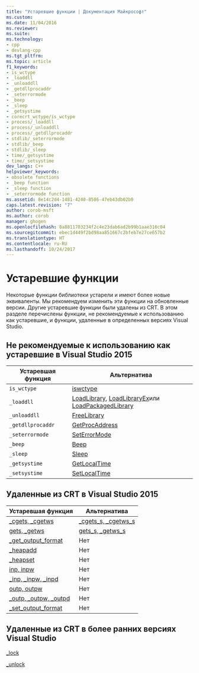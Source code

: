 ```yaml
---
title: "Устаревшие функции | Документация Майкрософт"
ms.custom: 
ms.date: 11/04/2016
ms.reviewer: 
ms.suite: 
ms.technology:
- cpp
- devlang-cpp
ms.tgt_pltfrm: 
ms.topic: article
f1_keywords:
- is_wctype
- _loaddll
- _unloaddll
- _getdllprocaddr
- _seterrormode
- _beep
- _sleep
- _getsystime
- corecrt_wctype/is_wctype
- process/_loaddll
- process/_unloaddll
- process/_getdllprocaddr
- stdlib/_seterrormode
- stdlib/_beep
- stdlib/_sleep
- time/_getsystime
- time/_setsystime
dev_langs: C++
helpviewer_keywords:
- obsolete functions
- _beep function
- _sleep function
- _seterrormode function
ms.assetid: 8e14c2d4-1481-4240-8586-47eb43db02b0
caps.latest.revision: "7"
author: corob-msft
ms.author: corob
manager: ghogen
ms.openlocfilehash: 8a8811703234f2c4e23dab6ad2b99b1aae316c04
ms.sourcegitcommit: ebec1d449f2bd98aa851667c2bfeb7e27ce657b2
ms.translationtype: HT
ms.contentlocale: ru-RU
ms.lasthandoff: 10/24/2017
---
```

# <a name="obsolete-functions"></a>Устаревшие функции
Некоторые функции библиотеки устарели и имеют более новые эквиваленты. Мы рекомендуем изменить эти функции на обновленные версии. Другие устаревшие функции были удалены из CRT. В этом разделе перечислены функции, не рекомендуемые к использованию как устаревшие, и функции, удаленные в определенных версиях Visual Studio.  
  
## <a name="deprecated-as-obsolete-in-visual-studio-2015"></a>Не рекомендуемые к использованию как устаревшие в Visual Studio 2015  
  
|Устаревшая функция|Альтернатива|  
|-----------------------|-----------------|  
|`is_wctype`|[iswctype](../c-runtime-library/reference/isctype-iswctype-isctype-l-iswctype-l.md)|  
|`_loaddll`|[LoadLibrary](http://go.microsoft.com/fwlink/p/?LinkID=259187), [LoadLibraryEx](http://go.microsoft.com/fwlink/p/?LinkID=236091)или [LoadPackagedLibrary](https://msdn.microsoft.com/library/windows/desktop/hh447159\(v=vs.85\).aspx)|  
|`_unloaddll`|[FreeLibrary](http://go.microsoft.com/fwlink/p/?LinkID=259188)|  
|`_getdllprocaddr`|[GetProcAddress](../build/getprocaddress.md)|  
|`_seterrormode`|[SetErrorMode](http://go.microsoft.com/fwlink/p/?LinkID=255242)|  
|`_beep`|[Beep](https://msdn.microsoft.com/library/windows/desktop/ms679277\(v=vs.85\).aspx)|  
|`_sleep`|[Sleep](https://msdn.microsoft.com/library/windows/desktop/ms686298\(v=vs.85\).aspx)|  
|`_getsystime`|[GetLocalTime](https://msdn.microsoft.com/library/windows/desktop/ms724338\(v=vs.85\).aspx)|  
|`_setsystime`|[SetLocalTime](https://msdn.microsoft.com/library/windows/desktop/ms724936\(v=vs.85\).aspx)|  
  
## <a name="removed-from-the-crt-in-visual-studio-2015"></a>Удаленные из CRT в Visual Studio 2015  
  
|Устаревшая функция|Альтернатива|  
|-----------------------|-----------------|  
|[_cgets, _cgetws](../c-runtime-library/cgets-cgetws.md)|[_cgets_s, _cgetws_s](../c-runtime-library/reference/cgets-s-cgetws-s.md)|  
|[gets, _getws](../c-runtime-library/gets-getws.md)|[gets_s, _getws_s](../c-runtime-library/reference/gets-s-getws-s.md)|  
|[_get_output_format](../c-runtime-library/get-output-format.md)|Нет|  
|[_heapadd](../c-runtime-library/heapadd.md)|Нет|  
|[_heapset](../c-runtime-library/heapset.md)|Нет|  
|[inp, inpw](../c-runtime-library/inp-inpw.md)|Нет|  
|[_inp, _inpw, _inpd](../c-runtime-library/inp-inpw-inpd.md)|Нет|  
|[outp, outpw](../c-runtime-library/outp-outpw.md)|Нет|  
|[_outp, _outpw, _outpd](../c-runtime-library/outp-outpw-outpd.md)|Нет|  
|[_set_output_format](../c-runtime-library/set-output-format.md)|Нет|  
  
## <a name="removed-from-the-crt-in-earlier-versions-of-visual-studio"></a>Удаленные из CRT в более ранних версиях Visual Studio  
 [_lock](../c-runtime-library/lock.md)  
  
 [_unlock](../c-runtime-library/unlock.md)